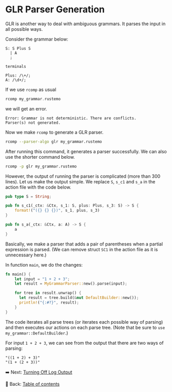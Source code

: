 # GLR Parser Generation

GLR is another way to deal with ambiguous grammars.
It parses the input in all possible ways.

Consider the grammar below:

```text
S: S Plus S
  | A
  ;

terminals

Plus: /\+/;
A: /\d+/;
```

If we use `rcomp` as usual

```rust
rcomp my_grammar.rustemo
```

we will get an error.

```text
Error: Grammar is not deterministic. There are conflicts.
Parser(s) not generated.
```

Now we make `rcomp` to generate a GLR parser.

```sh
rcomp --parser-algo glr my_grammar.rustemo
```

After running this command, it generates a parser successfully.
We can also use the shorter command below.

```sh
rcomp -p glr my_grammar.rustemo
```

However, the output of running the parser is complicated (more than 300 lines).
Let us make the output simple.
We replace `S`, `s_c1` and `s_a` in the action file with the code below.

```rust
pub type S = String;

pub fn s_c1(_ctx: &Ctx, s_1: S, plus: Plus, s_3: S) -> S {
    format!("({} {} {})", s_1, plus, s_3)
}

pub fn s_a(_ctx: &Ctx, a: A) -> S {
    a
}
```

Basically, we make a parser that adds a pair of parentheses when a partial expression is parsed.
(We can remove struct `SC1` in the action file as it is unnecessary here.)

In function `main`, we do the changes:

```rust
fn main() {
    let input = "1 + 2 + 3";
    let result = MyGrammarParser::new().parse(input);

    for tree in result.unwrap() {
      let result = tree.build(&mut DefaultBuilder::new());
      println!("{:#?}", result);
    }
}
```

The code iterates all parse trees (or iterates each possible way of parsing) and then executes our actions on each parse tree.
(Note that be sure to `use my_grammar::DefaultBuilder`.)

For input `1 + 2 + 3`, we can see from the output that there are two ways of parsing:

```text
"((1 + 2) + 3)"
"(1 + (2 + 3))"
```

:arrow_right:  Next: [Turning Off Log Output](./turning_off_log_output.md)

:blue_book: Back: [Table of contents](./../README.md)
